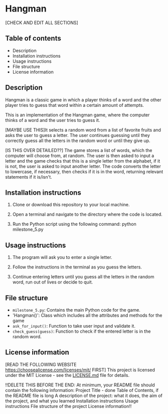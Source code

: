 # Hangman
[CHECK AND EDIT ALL SECTIONS]
## Table of contents
- Description
- Installation instructions
- Usage instructions
- File structure
- License information


## Description
Hangman is a classic game in which a player thinks of a word and the other player tries to guess that word within a certain amount of attempts.

This is an implementation of the Hangman game, where the computer thinks of a word and the user tries to guess it. 

[MAYBE USE THIS]It selects a random word from a list of favorite fruits and asks the user to guess a letter. The user continues guessing until they correctly guess all the letters in the random word or until they give up.

[IS THIS OVER DETAILED??] The game stores a list of words, which the computer will choose from, at random. The user is then asked to input a letter and the game checks that this is a single letter from the alphabet, if it is not, the user is asked to input another letter. The code converts the letter to lowercase, if necessary, then checks if it is in the word, returning relevant statements if it is/isn't. 

## Installation instructions
1. Clone or download this repository to your local machine.

2. Open a terminal and navigate to the directory where the code is located.

3. Run the Python script using the following command: python milestone_5.py


## Usage instructions
1. The program will ask you to enter a single letter.

2. Follow the instructions in the terminal as you guess the letters.

3. Continue entering letters until you guess all the letters in the random word, run out of lives or decide to quit.

## File structure
- `milestone_5.py`: Contains the main Python code for the game.
- 'Hangman()': Class which includes all the attributes and methods for the game
- `ask_for_input()`: Function to take user input and validate it.
- `check_guess(guess)`: Function to check if the entered letter is in the random word.


## License information
[READ THE FOLLOWING WEBSITE https://choosealicense.com/licenses/mit/ FIRST]
This project is licensed under the MIT License - see the [LICENSE.md](LICENSE.md) file for details.

!!DELETE THIS BEFORE THE END: At minimum, your README file should contain the following information:
Project Title - done
Table of Contents, if the README file is long
A description of the project: what it does, the aim of the project, and what you learned
Installation instructions
Usage instructions
File structure of the project
License information!!
